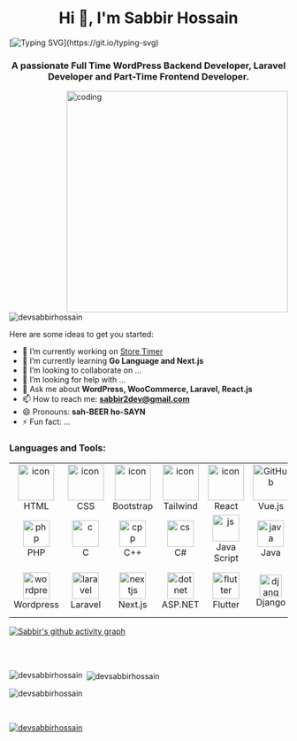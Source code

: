 <h1 align="center">Hi 👋, I'm Sabbir Hossain</h1>

[![Typing SVG](https://readme-typing-svg.herokuapp.com/?color=00bfbf&size=35&center=true&vCenter=true&width=1000&lines=HELLO,+I+am+Sabbir+Hossain;I+am+expert+in+WordPress+DEVELOPMENT;I+have+experience+>+3+YEARS+IN+PROGRAMMING;)](https://git.io/typing-svg)

<h3 align="center">A passionate Full Time WordPress Backend Developer, Laravel Developer and Part-Time Frontend Developer.</h3>

<img align="right" alt="coding" width="400" src="https://miro.medium.com/max/1360/0*7Q3yvSIv_t0ioJ-Z.gif">

<p align="left"> <img src="https://komarev.com/ghpvc/?username=devsabbirhossain&label=Profile%20views&color=0e75b6&style=flat" alt="devsabbirhossain" /> </p>

Here are some ideas to get you started:

- 🔭 I’m currently working on [Store Timer](https://pluginever.com/plugins/wc-store-timer/)
- 🌱 I’m currently learning **Go Language and Next.js**
- 👯 I’m looking to collaborate on ...
- 🤔 I’m looking for help with ...
- 💬 Ask me about **WordPress, WooCommerce, Laravel, React.js**
- 📫 How to reach me: **sabbir2dev@gmail.com**
- 😄 Pronouns: **sah-BEER ho-SAYN**
- ⚡ Fun fact: ...

<h3 align="left">Languages and Tools:</h3>

<table>
  <tr>
    <td align="center" width="96">
        <img src="https://skillicons.dev/icons?i=html" alt="icon" width="65" height="65" alt="html"/>
      <br>HTML
    </td>
    <td align="center" width="96">
      <a href="#macropower-tech">
        <img src="https://skillicons.dev/icons?i=css" alt="icon" width="65" height="65" alt="css"/>
      </a>
      <br>CSS
    </td>
    <td align="center" width="96">
        <img src="https://skillicons.dev/icons?i=bootstrap" alt="icon" width="65" height="65" alt="bootstrap"/>
      <br>Bootstrap
    </td>
    <td align="center" width="96">
        <img src="https://skillicons.dev/icons?i=tailwind" alt="icon" width="65" height="65" alt="tailwind"/>
      <br>Tailwind
    </td>
       <td align="center" width="96">
        <img src="https://skillicons.dev/icons?i=react" alt="icon" width="65" height="65" alt="react"/>
      <br>React
    </td>
       <td align="center" width="96">
        <img src="https://skillicons.dev/icons?i=vue" width="65" height="65" alt="GitHub" alt="vue"/>
      <br>Vue.js
    </td>
          <td align="center" width="96">
        <img src="https://skillicons.dev/icons?i=jquery" width="65" height="65" alt="jquery" />
      <br>JQuery
    </td>
          <td align="center" width="96">
        <img src="https://skillicons.dev/icons?i=dart" width="65" height="65" alt="dart" />
      <br>Dart
    </td>
    <td align="center" width="96">
        <img src="https://skillicons.dev/icons?i=go" alt="icon" width="50" height="50" alt="go"/>
      <br>Go
    </td>
  </tr>

  <tr>
    <td align="center" width="96">
        <img src="https://skillicons.dev/icons?i=php" width="48" height="48" alt="php" />
      <br>PHP
    </td>
    <td align="center"  width="96">
        <img src="https://skillicons.dev/icons?i=c" width="48" height="48" alt="c" />
      <br>C
    </td>
    <td align="center"  width="96">
        <img src="https://skillicons.dev/icons?i=cpp" width="48" height="48" alt="cpp" />
      <br>C++
    </td>
    <td align="center" width="96">
        <img src="https://skillicons.dev/icons?i=cs" width="48" height="48" alt="cs" />
      <br>C#
    </td>
    <td align="center"  width="96">
        <img src="https://skillicons.dev/icons?i=js" width="48" height="48" alt="js" />
      <br>Java Script
    </td>
    <td align="center" width="96">
        <img src="https://skillicons.dev/icons?i=java" width="48" height="48" alt="java" />
      <br>Java
    </td>
        <td align="center" width="96">
        <img src="https://skillicons.dev/icons?i=git" width="48" height="48" alt="git" />
      <br>Git
    </td>
        <td align="center" width="96">
        <img src="https://techstack-generator.vercel.app/restapi-icon.svg" width="48" height="48" alt="restapi" />
      <br>REST API
    </td>
            <td align="center" width="96">
        <img src="https://skillicons.dev/icons?i=mysql" width="48" height="48" alt="mysql" />
      <br>MySql
    </td>
  </tr>

   <tr>
    <td align="center" width="96">
        <img src="https://skillicons.dev/icons?i=wordpress" width="48" height="48" alt="wordpress" />
      <br>Wordpress
    </td>
        <td align="center" width="96">
        <img src="https://skillicons.dev/icons?i=laravel" width="48" height="48" alt="laravel" />
      <br>Laravel
    </td>
            <td align="center" width="96">
        <img src="https://skillicons.dev/icons?i=nextjs" width="48" height="48" alt="nextjs" />
      <br>Next.js
    </td>
    <td align="center" width="96">
        <img src="https://skillicons.dev/icons?i=dotnet" width="48" height="48" alt="dotnet" />
      <br>ASP.NET
    </td>
    <td align="center" width="96">
        <img src="https://skillicons.dev/icons?i=flutter" width="48" height="48" alt="flutter" />
      <br>Flutter
    </td>
     <td align="center" width="96">
        <img src="https://skillicons.dev/icons?i=django" width="40" height="40" alt="django" />
      <br>Django
    </td>
    <td align="center" width="96">
        <img src="https://skillicons.dev/icons?i=vscode" width="48" height="48" alt="vscode" />
      <br>VS Code
    </td>
    <td align="center" width="96">
        <img src="https://skillicons.dev/icons?i=github" width="48" height="48" alt="github" />
      <br>Github
    </td>
    <td align="center" width="96">
        <img src="https://skillicons.dev/icons?i=postman" width="48" height="48" alt="postman" />
      <br>Postman
    </td>
  </tr>
 <tr>
 </tr>
</table>

<!--
<p align="left">
  <a style="padding-right:10px" href="https://babeljs.io/" target="_blank" rel="noreferrer"> <img src="https://www.vectorlogo.zone/logos/babeljs/babeljs-icon.svg" alt="babel" width="40" height="40"/> </a> 
  <a href="https://getbootstrap.com" target="_blank" rel="noreferrer"> <img src="https://raw.githubusercontent.com/devicons/devicon/master/icons/bootstrap/bootstrap-plain-wordmark.svg" alt="bootstrap" width="40" height="40"/> </a> <a href="https://www.w3schools.com/css/" target="_blank" rel="noreferrer"> <img src="https://raw.githubusercontent.com/devicons/devicon/master/icons/css3/css3-original-wordmark.svg" alt="css3" width="40" height="40"/> </a>
  <a href="https://www.figma.com/" target="_blank" rel="noreferrer"> <img src="https://www.vectorlogo.zone/logos/figma/figma-icon.svg" alt="figma" width="40" height="40"/> </a> <a href="https://git-scm.com/" target="_blank" rel="noreferrer"> <img src="https://www.vectorlogo.zone/logos/git-scm/git-scm-icon.svg" alt="git" width="40" height="40"/> </a> 
  <a href="https://www.w3.org/html/" target="_blank" rel="noreferrer"> <img src="https://raw.githubusercontent.com/devicons/devicon/master/icons/html5/html5-original-wordmark.svg" alt="html5" width="40" height="40"/> </a>
  <a href="https://developer.mozilla.org/en-US/docs/Web/JavaScript" target="_blank" rel="noreferrer"> <img src="https://raw.githubusercontent.com/devicons/devicon/master/icons/javascript/javascript-original.svg" alt="javascript" width="40" height="40"/> </a> 
  <a href="https://laravel.com/" target="_blank" rel="noreferrer"> <img src="https://raw.githubusercontent.com/devicons/devicon/master/icons/laravel/laravel-plain-wordmark.svg" alt="laravel" width="40" height="40"/> </a> <a href="https://www.mysql.com/" target="_blank" rel="noreferrer"> <img src="https://raw.githubusercontent.com/devicons/devicon/master/icons/mysql/mysql-original-wordmark.svg" alt="mysql" width="40" height="40"/> </a>
  <a href="https://www.php.net" target="_blank" rel="noreferrer"> <img src="https://raw.githubusercontent.com/devicons/devicon/master/icons/php/php-original.svg" alt="php" width="40" height="40"/> </a> <a href="https://reactjs.org/" target="_blank" rel="noreferrer"> <img src="https://raw.githubusercontent.com/devicons/devicon/master/icons/react/react-original-wordmark.svg" alt="react" width="40" height="40"/> </a> 
  <a href="https://sass-lang.com" target="_blank" rel="noreferrer"> <img src="https://raw.githubusercontent.com/devicons/devicon/master/icons/sass/sass-original.svg" alt="sass" width="40" height="40"/> </a> <a href="https://webpack.js.org" target="_blank" rel="noreferrer"> <img src="https://raw.githubusercontent.com/devicons/devicon/d00d0969292a6569d45b06d3f350f463a0107b0d/icons/webpack/webpack-original-wordmark.svg" alt="webpack" width="40" height="40"/> </a> 
</p>-->

[![Sabbir's github activity graph](https://github-readme-activity-graph.vercel.app/graph?username=devsabbirhossain&bg_color=ffffff&color=000000&line=04e61b&point=403d3d&area=true&hide_border=true)](https://github.com/devsabbirhossain/)

<br/>
<br/>

<p><img align="left" src="https://github-readme-stats.vercel.app/api/top-langs?username=devsabbirhossain&show_icons=true&locale=en&layout=compact" alt="devsabbirhossain" /></p>

<p>&nbsp;<img align="center" src="https://github-readme-stats.vercel.app/api?username=devsabbirhossain&show_icons=true&locale=en" alt="devsabbirhossain" /></p>

<p><img align="center" src="https://github-readme-streak-stats.herokuapp.com/?user=devsabbirhossain&" alt="devsabbirhossain" /></p>
<br>
<p align="left"> <a href="https://github.com/devsabbirhossain"><img src="https://github-profile-trophy.vercel.app/?username=devsabbirhossain" alt="devsabbirhossain" /></a> </p>
